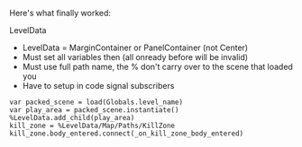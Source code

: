 Here's what finally worked:

LevelData
- LevelData = MarginContainer or PanelContainer (not Center)
- Must set all variables then (all onready before will be invalid)
- Must use full path name, the % don't carry over to the scene that loaded you
- Have to setup in code signal subscribers

```
var packed_scene = load(Globals.level_name)
var play_area = packed_scene.instantiate()
%LevelData.add_child(play_area)
kill_zone = %LevelData/Map/Paths/KillZone
kill_zone.body_entered.connect(_on_kill_zone_body_entered)
```
